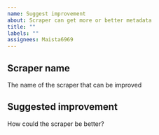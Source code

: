 ```yaml
---
name: Suggest improvement
about: Scraper can get more or better metadata
title: ""
labels: ""
assignees: Maista6969
---
```


## Scraper name

The name of the scraper that can be improved

## Suggested improvement

How could the scraper be better?
